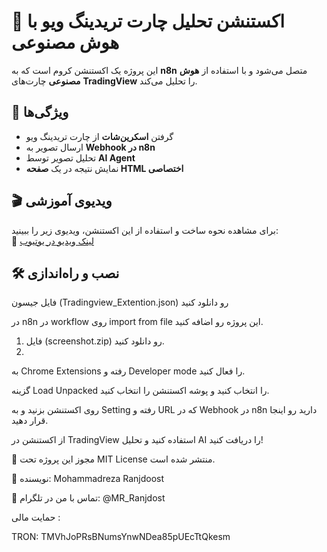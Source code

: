 # 📌 اکستنشن تحلیل چارت تریدینگ ویو با هوش مصنوعی  

این پروژه یک اکستنشن کروم است که به **n8n** متصل می‌شود و با استفاده از **هوش مصنوعی** چارت‌های **TradingView** را تحلیل می‌کند.  

## 🚀 ویژگی‌ها  
- گرفتن **اسکرین‌شات** از چارت تریدینگ ویو  
- ارسال تصویر به **Webhook در n8n**  
- تحلیل تصویر توسط **AI Agent**  
- نمایش نتیجه در یک **صفحه HTML اختصاصی**  

## 🎬 ویدیوی آموزشی  
برای مشاهده نحوه ساخت و استفاده از این اکستنشن، ویدیوی زیر را ببینید:  
🔗 [لینک ویدیو در یوتیوب](https://www.youtube.com/watch?v=ZzQOR93VVCU&list=PLVEs0W-dLsDEmO1HwGI4bTTEGoXdiYKHG&index=4)  

## 🛠️ نصب و راه‌اندازی  
فایل جیسون (Tradingview_Extention.json) رو دانلود کنید 

در n8n در workflow روی import from file این پروژه رو اضافه کنید.

1. فایل (screenshot.zip) رو دانلود کنید.
2. 
به Chrome Extensions رفته و Developer mode را فعال کنید.

گزینه Load Unpacked را انتخاب کنید و پوشه اکستنشن را انتخاب کنید.

روی اکستنشن بزنید و به Setting رفته و URL که در Webhook در n8n دارید رو اینجا قرار دهید.

از اکستنشن در TradingView استفاده کنید و تحلیل AI را دریافت کنید!

📜 مجوز
این پروژه تحت MIT License منتشر شده است.


📌 نویسنده: Mohammadreza Ranjdoost

📌 تماس با من در تلگرام: @MR_Ranjdost

حمایت مالی : 

TRON: TMVhJoPRsBNumsYnwNDea85pUEcTtQkesm
